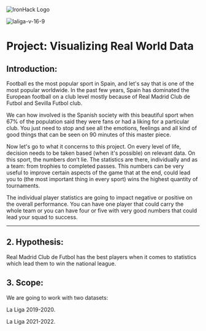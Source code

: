 ![IronHack Logo](https://s3-eu-west-1.amazonaws.com/ih-materials/uploads/upload_d5c5793015fec3be28a63c4fa3dd4d55.png)

![laliga-v-16-9](https://user-images.githubusercontent.com/111898790/217639136-ff91baa8-b257-4ed9-be61-f783e5fced85.jpg)


# Project: Visualizing Real World Data

## Introduction:

Football es the most popular sport in Spain, and let's say that is one of the most popular worldwide. In the past few years, Spain has dominated the European football on a club level mostly because of Real Madrid Club de Futbol and Sevilla Futbol club. 

We can how involved is the Spanish society with this beautiful sport when 67% of the population said they were fans or had a liking for a particular club. You just need to stop and see all the emotions, feelings and all kind of good things that can be seen on 90 minutes of this master piece. 

Now let's go to what it concerns to this project. On every level of life, decision needs to be taken based (when it's possible) on relevant data. On this sport, the numbers don’t lie. The statistics are there, individually and as a team: from trophies to completed passes. This numbers can be very useful to improve certain aspects of the game that at the end, could lead you to (the most important thing in every sport) wins the highest quantity of tournaments. 

The individual player statistics are going to impact negative or positive on the overall performance. You can have one player that could carry the whole team or you can have four or five with very good numbers that could lead your squad to success. 

---

## 2. Hypothesis: 

Real Madrid Club de Futbol has the best players when it comes to statistics which lead them to win the national league. 

## 3. Scope: 

We are going to work with two datasets: 

La Liga 2019-2020. 

La Liga 2021-2022. 

